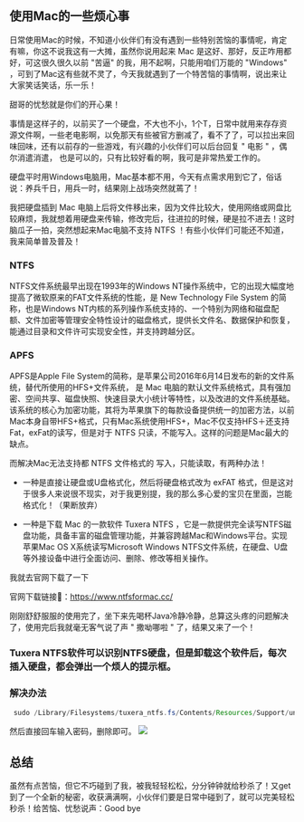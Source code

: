 ## 使用Mac的一些烦心事


日常使用Mac的时候，不知道小伙伴们有没有遇到一些特别苦恼的事情呢，肯定有嘛，你这不说我这有一大摊，虽然你说用起来 Mac 是这好、那好，反正咋用都好，可这很久很久以前 "苦逼" 的我，用不起啊，只能用咱们万能的 "Windows" ，可到了Mac这有些就不灵了，今天我就遇到了一个特苦恼的事情啊，说出来让大家笑话笑话，乐一乐！

甜哥的忧愁就是你们的开心果！


事情是这样子的，以前买了一个硬盘，不大也不小，1个T，日常中就用来存存资源文件啊，一些老电影啊，以免那天有些被官方删减了，看不了了，可以拉出来回味回味，还有以前存的一些游戏，有兴趣的小伙伴们可以后台回复 " 电影 " ，偶尔消遣消遣， 也是可以的，只有比较好看的啊，我可是非常热爱工作的。


硬盘平时用Windows电脑用，Mac基本都不用，今天有点需求用到它了，俗话说：养兵千日，用兵一时，结果刚上战场突然就蔫了！

我把硬盘插到 Mac 电脑上后将文件移出来，因为文件比较大，使用网络或网盘比较麻烦，我就想着用硬盘来传输，修改完后，往进拉的时候，硬是拉不进去！这时脑瓜子一拍，突然想起来Mac电脑不支持 NTFS ！有些小伙伴们可能还不知道，我来简单普及普及！

### NTFS

NTFS文件系统最早出现在1993年的Windows NT操作系统中，它的出现大幅度地提高了微软原来的FAT文件系统的性能，是 New Technology File System 的简称，也是Windows NT内核的系列操作系统支持的、一个特别为网络和磁盘配额、文件加密等管理安全特性设计的磁盘格式，提供长文件名、数据保护和恢复，能通过目录和文件许可实现安全性，并支持跨越分区。


### APFS

APFS是Apple File System的简称，是苹果公司2016年6月14日发布的新的文件系统，替代所使用的HFS+文件系统， 是 Mac 电脑的默认文件系统格式，具有强加密、空间共享、磁盘快照、快速目录大小统计等特性，以及改进的文件系统基础。该系统的核心为加密功能，其将为苹果旗下的每款设备提供统一的加密方法，以前Mac本身自带HFS+格式，只有Mac系统使用HFS+，Mac不仅支持HFS＋还支持Fat，exFat的读写，但是对于 NTFS 只读，不能写入。这样的问题是Mac最大的缺点。


而解决Mac无法支持都 NTFS 文件格式的 写入，只能读取，有两种办法！

- 一种是直接让硬盘或U盘格式化，然后将硬盘格式改为 exFAT 格式，但是这对于很多人来说很不现实，对于我更别提，我的那么多心爱的宝贝在里面，岂能格式化！（果断放弃）

- 一种是下载 Mac 的一款软件 Tuxera NTFS  ，它是一款提供完全读写NTFS磁盘功能，具备丰富的磁盘管理功能，并兼容跨越Mac和Windows平台。实现苹果Mac OS X系统读写Microsoft Windows NTFS文件系统，在硬盘、U盘等外接设备中进行全面访问、删除、修改等相关操作。

我就去官网下载了一下

官网下载链接🔗：https://www.ntfsformac.cc/

刚刚舒舒服服的使用完了，坐下来先喝杯Java冷静冷静，总算这头疼的问题解决了，使用完后我就毫无客气说了声 " 撒呦哪啦 " 了，结果又来了一个！


###  Tuxera NTFS软件可以识别NTFS硬盘，但是卸载这个软件后，每次插入硬盘，都会弹出一个烦人的提示框。
### 解决办法

```java
 sudo /Library/Filesystems/tuxera_ntfs.fs/Contents/Resources/Support/uninstall-package.sh
```
然后直接回车输入密码，删除即可。
![](https://img-blog.csdnimg.cn/20191210115145768.png?x-oss-process=image/watermark,type_ZmFuZ3poZW5naGVpdGk,shadow_10,text_aHR0cHM6Ly9ibG9nLmNzZG4ubmV0L3FxXzM5MDUyNTEz,size_16,color_FFFFFF,t_70)


## 总结

虽然有点苦恼，但它不巧碰到了我，被我轻轻松松，分分钟钟就给秒杀了！又get 到了一个全新的秘密，收获满满啊，小伙伴们要是日常中碰到了，就可以完美轻松秒杀！给苦恼、忧愁说声：Good bye
